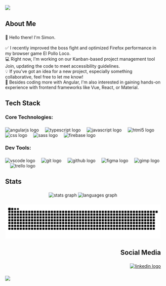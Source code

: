 <div>
  <img style="100%" src="https://capsule-render.vercel.app/api?type=slice&height=100&section=header&reversal=false&text=SimCommit&fontSize=60&fontColor=f8f7e5&fontAlign=19.5&fontAlignY=80&stroke=-&descSize=20&descAlign=50&descAlignY=50&color=ff834f"  />
</div>

###

<h2 align="left">About Me</h2>

###

<p align="left">🦊 Hello there! I'm Simon.<br><br>✅ I recently improved the boss fight and optimized Firefox performance in my browser game El Pollo Loco.<br>💻 Right now, I'm working on our Kanban-based project management tool Join, updating the code to meet accessibility guidelines.<br>💡 If you’ve got an idea for a new project, especially something collaborative, feel free to let me know!<br>🌱 Besides coding more with Angular, I'm also interested in gaining hands-on experience with frontend frameworks like Vue, React, or Material.</p>

###

<h2 align="left">Tech Stack</h2>

###

<h3 align="left">Core Technologies:</h3>

###

<div align="left">
  <img src="https://cdn.jsdelivr.net/gh/devicons/devicon/icons/angularjs/angularjs-original.svg" height="40" alt="angularjs logo"  />
  <img width="12" />
  <img src="https://cdn.jsdelivr.net/gh/devicons/devicon/icons/typescript/typescript-original.svg" height="40" alt="typescript logo"  />
  <img width="12" />
  <img src="https://cdn.jsdelivr.net/gh/devicons/devicon/icons/javascript/javascript-original.svg" height="40" alt="javascript logo"  />
  <img width="12" />
  <img src="https://cdn.jsdelivr.net/gh/devicons/devicon/icons/html5/html5-original.svg" height="40" alt="html5 logo"  />
  <img width="12" />
  <img src="https://cdn.jsdelivr.net/gh/devicons/devicon/icons/css3/css3-original.svg" height="40" alt="css logo"  />
  <img width="12" />
  <img src="https://cdn.jsdelivr.net/gh/devicons/devicon/icons/sass/sass-original.svg" height="40" alt="sass logo"  />
  <img width="12" />
  <img src="https://cdn.jsdelivr.net/gh/devicons/devicon/icons/firebase/firebase-plain.svg" height="40" alt="firebase logo"  />
</div>

###

<h3 align="left">Dev Tools:</h3>

###

<div align="left">
  <img src="https://cdn.jsdelivr.net/gh/devicons/devicon/icons/vscode/vscode-original.svg" height="40" alt="vscode logo"  />
  <img width="12" />
  <img src="https://cdn.simpleicons.org/git/F05032" height="40" alt="git logo"  />
  <img width="12" />
  <img src="https://cdn.jsdelivr.net/gh/devicons/devicon/icons/github/github-original.svg" height="40" alt="github logo"  />
  <img width="12" />
  <img src="https://cdn.jsdelivr.net/gh/devicons/devicon/icons/figma/figma-original.svg" height="40" alt="figma logo"  />
  <img width="12" />
  <img src="https://cdn.jsdelivr.net/gh/devicons/devicon/icons/gimp/gimp-original.svg" height="40" alt="gimp logo"  />
  <img width="12" />
  <img src="https://cdn.jsdelivr.net/gh/devicons/devicon/icons/trello/trello-plain.svg" height="40" alt="trello logo"  />
</div>

###

<h2 align="left">Stats</h2>

###

<div align="center">
  <img src="https://github-readme-stats.vercel.app/api?username=SimCommit&hide_title=false&hide_rank=false&show_icons=true&include_all_commits=true&count_private=true&disable_animations=false&theme=dracula&locale=en&hide_border=false&order=1" height="150" alt="stats graph"  />
  <img src="https://github-readme-stats.vercel.app/api/top-langs?username=SimCommit&locale=en&hide_title=false&layout=compact&card_width=320&langs_count=5&theme=dracula&hide_border=false&order=2" height="150" alt="languages graph"  />
</div>

###

<img src="https://raw.githubusercontent.com/SimCommit/SimCommit/output/snake.svg" alt="Snake animation" />

###

<h2 align="right">Social Media</h2>

###

<div align="right">
  <a href="https://www.linkedin.com/in/simon-fuchs-net/">
    <img src="https://raw.githubusercontent.com/maurodesouza/profile-readme-generator/master/src/assets/icons/social/linkedin/default.svg" width="52" height="40" alt="linkedin logo"  />
  </a>
</div>

###

<div>
  <img style="100%" src="https://capsule-render.vercel.app/api?type=slice&height=69&section=footer&reversal=false&fontSize=70&fontColor=ff834f&fontAlign=50&fontAlignY=50&stroke=-&descSize=20&descAlign=50&descAlignY=50&color=ff834f"  />
</div>

###
